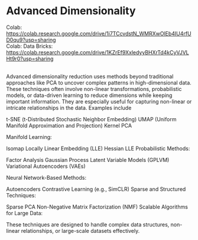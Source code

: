 #  Advanced Dimensionality 
Colab: https://colab.research.google.com/drive/1i7TCcvdstN_WMRXwOlEb4IU4rfUD0qu9?usp=sharing <br>
Colab: Data Bricks: https://colab.research.google.com/drive/1KZrEf9XxledyyBHXrTd4kCyVJVLHt9r0?usp=sharing
<br>
<br>
<body>
  Advanced dimensionality reduction uses methods beyond traditional approaches like PCA to uncover complex patterns in high-dimensional data. These techniques often involve non-linear transformations, probabilistic models, or data-driven learning to reduce dimensions while keeping important information. They are especially useful for capturing non-linear or intricate relationships in the data.
Examples include


t-SNE (t-Distributed Stochastic Neighbor Embedding)
UMAP (Uniform Manifold Approximation and Projection)
Kernel PCA <br>

Manifold Learning:

Isomap
Locally Linear Embedding (LLE)
Hessian LLE
Probabilistic Methods:

Factor Analysis
Gaussian Process Latent Variable Models (GPLVM)
Variational Autoencoders (VAEs) <br>

Neural Network-Based Methods:

Autoencoders
Contrastive Learning (e.g., SimCLR)
Sparse and Structured Techniques:

Sparse PCA
Non-Negative Matrix Factorization (NMF)
Scalable Algorithms for Large Data:

These techniques are designed to handle complex data structures, non-linear relationships, or large-scale datasets effectively.
  
</body>
